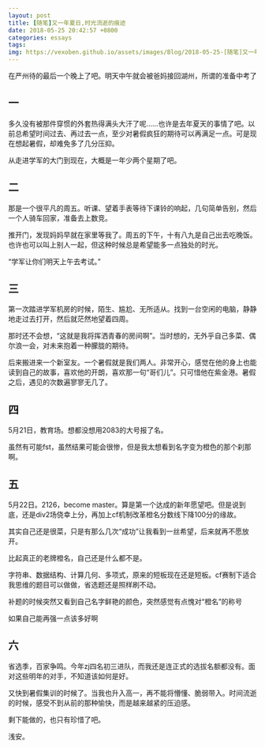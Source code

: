 ```yaml
---
layout: post
title: [随笔]又一年夏日,时光流逝的痕迹
date: 2018-05-25 20:42:57 +0800
categories: essays
tags: 
img: https://vexoben.github.io/assets/images/Blog/2018-05-25-[随笔]又一年夏日-时光流逝的痕迹.JPG
---
```


在严州待的最后一个晚上了吧。明天中午就会被爸妈接回湖州，所谓的准备中考了

## **一**

多久没有被那件穿惯的外套热得满头大汗了呢……也许是去年夏天的事情了吧。以前总希望时间过去、再过去一点，至少对暑假疯狂的期待可以再满足一点。可是现在想起暑假，却难免多了几分压抑。

从走进学军的大门到现在，大概是一年少两个星期了吧。

## **二**

那是一个很平凡的周五。听课、望着手表等待下课铃的响起，几句简单告别，然后一个人骑车回家，准备去上数竞。

推开门，发现妈妈早就在家里等我了。周五的下午，十有八九是自己出去吃晚饭。也许也可以叫上别人一起，但这种时候总是希望能多一点独处的时光。

“学军让你们明天上午去考试。”

## **三**

第一次踏进学军机房的时候，陌生、尴尬、无所适从。找到一台空闲的电脑，静静地走过去打开，然后就茫然地望着四周。

那时还不会想，“这就是我将挥洒青春的房间啊”。当时想的，无外乎自己多菜、偶尔浪一会，对未来抱着一种朦胧的期待。

后来搬进来一个新室友。一个暑假就是我们两人。非常开心，感觉在他的身上也能读到自己的故事，喜欢他的开朗，喜欢那一句“哥们儿”。只可惜他在紫金港。暑假之后，遇见的次数遍寥寥无几了。

## **四**

5月21日，教育场。想都没想用2083的大号报了名。

虽然有可能fst，虽然结果可能会很惨，但是我太想看到名字变为橙色的那个刹那啊。

## **五**

5月22日。2126，become master。算是第一个达成的新年愿望吧。但是说到底，还是div2场侥幸上分，再加上cf机制改革橙名分数线下降100分的缘故。

其实自己还是很菜，只是有那么几次“成功”让我看到一丝希望，后来就再不愿放开。

比起真正的老牌橙名，自己还是什么都不是。

字符串、数据结构、计算几何、多项式，原来的短板现在还是短板。cf赛制下适合我思维的题目可以做做，省选题还是照样刷不动。

补题的时候突然又看到自己名字鲜艳的颜色，突然感觉有点愧对“橙名”的称号

如果自己能再强一点该多好啊

## **六**

省选季，百家争鸣。今年zj四名初三进队，而我还是连正式的选拔名额都没有。面对这些明年的对手，不知道该如何是好。

又快到暑假集训的时候了。当我也升入高一，再不能将懵懂、脆弱带入。时间流逝的时候，感受不到从前的那种愉快，而是越来越紧的压迫感。

剩下能做的，也只有珍惜了吧。

浅安。